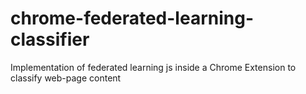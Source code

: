 # chrome-federated-learning-classifier
Implementation of federated learning js inside a Chrome Extension to classify web-page content
